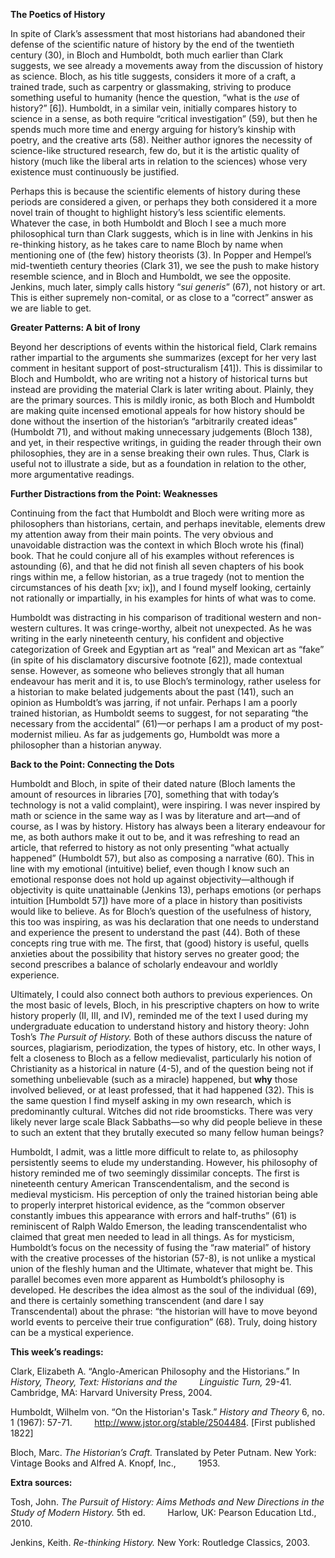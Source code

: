 **The Poetics of History**

In spite of Clark’s assessment that most historians had abandoned their defense of the scientific nature of history by the end of the twentieth century (30), in Bloch and Humboldt, both much earlier than Clark suggests, we see already a movements away from the discussion of history as science. Bloch, as his title suggests, considers it more of a craft, a trained trade, such as carpentry or glassmaking, striving to produce something useful to humanity (hence the question, “what is the *use* of history?” [6]). Humboldt, in a similar vein, initially compares history to science in a sense, as both require “critical investigation” (59), but then he spends much more time and energy arguing for history’s kinship with poetry, and the creative arts (58). Neither author ignores the necessity of science-like structured research, few do, but it is the artistic quality of history (much like the liberal arts in relation to the sciences) whose very existence must continuously be justified. 

Perhaps this is because the scientific elements of history during these periods are considered a given, or perhaps they both considered it a more novel train of thought to highlight history’s less scientific elements. Whatever the case, in both Humboldt and Bloch I see a much more philosophical turn than Clark suggests, which is in line with Jenkins in his re-thinking history, as he takes care to name Bloch by name when mentioning one of (the few) history theorists (3). In Popper and Hempel’s mid-twentieth century theories (Clark 31), we see the push to make history resemble science, and in Bloch and Humboldt, we see the opposite. Jenkins, much later, simply calls history “*sui generis*” (67), not history or art. This is either supremely non-comital, or as close to a “correct” answer as we are liable to get. 

**Greater Patterns: A bit of Irony**

Beyond her descriptions of events within the historical field, Clark remains rather impartial to the arguments she summarizes (except for her very last comment in hesitant support of post-structuralism [41]). This is dissimilar to Bloch and Humboldt, who are writing not a history of historical turns but instead are providing the material Clark is later writing about. Plainly, they are the primary sources. This is mildly ironic, as both Bloch and Humboldt are making quite incensed emotional appeals for how history should be done without the insertion of the historian’s “arbitrarily created ideas” (Humboldt 71), and without making unnecessary judgements (Bloch 138), and yet, in their respective writings, in guiding the reader through their own philosophies, they are in a sense breaking their own rules. Thus, Clark is useful not to illustrate a side, but as a foundation in relation to the other, more argumentative readings.

**Further Distractions from the Point: Weaknesses**

Continuing from the fact that Humboldt and Bloch were writing more as philosophers than historians, certain, and perhaps inevitable, elements drew my attention away from their main points. The very obvious and unavoidable distraction was the context in which Bloch wrote his (final) book. That he could conjure all of his examples without references is astounding (6), and that he did not finish all seven chapters of his book rings within me, a fellow historian, as a true tragedy (not to mention the circumstances of his death [xv; ix]), and I found myself looking, certainly not rationally or impartially, in his examples for hints of what was to come.  

Humboldt was distracting in his comparison of traditional western and non-western cultures. It was cringe-worthy, albeit not unexpected. As he was writing in the early nineteenth century, his confident and objective categorization of Greek and Egyptian art as “real” and Mexican art as “fake” (in spite of his disclamatory discursive footnote [62]), made contextual sense. However, as someone who believes strongly that all human endeavour has merit and it is, to use Bloch’s terminology, rather useless for a historian to make belated judgements about the past (141), such an opinion as Humboldt’s was jarring, if not unfair. Perhaps I am a poorly trained historian, as Humboldt seems to suggest, for not separating “the necessary from the accidental” (61)—or perhaps I am a product of my post-modernist milieu. As far as judgements go, Humboldt was more a philosopher than a historian anyway. 

**Back to the Point: Connecting the Dots**

Humboldt and Bloch, in spite of their dated nature (Bloch laments the amount of resources in libraries [70], something that with today’s technology is not a valid complaint), were inspiring. I was never inspired by math or science in the same way as I was by literature and art—and of course, as I was by history. History has always been a literary endeavour for me, as both authors make it out to be, and it was refreshing to read an article, that referred to history as not only presenting “what actually happened” (Humboldt 57), but also as composing a narrative (60). This in line with my emotional (intuitive) belief, even though I know such an emotional response does not hold up against objectivity—although if objectivity is quite unattainable (Jenkins 13), perhaps emotions (or perhaps intuition [Humboldt 57]) have more of a place in history than positivists would like to believe. As for Bloch’s question of the usefulness of history, this too was inspiring, as was his declaration that one needs to understand and experience the present to understand the past (44). Both of these concepts ring true with me. The first, that (good) history is useful, quells anxieties about the possibility that history serves no greater good; the second prescribes a balance of scholarly endeavour and worldly experience.

Ultimately, I could also connect both authors to previous experiences. On the most basic of levels, Bloch, in his prescriptive chapters on how to write history properly (II, III, and IV), reminded me of the text I used during my undergraduate education to understand history and history theory: John Tosh’s *The Pursuit of History.* Both of these authors discuss the nature of sources, plagiarism, periodization, the types of history, etc. In other ways, I felt a closeness to Bloch as a fellow medievalist, particularly his notion of Christianity as a historical in nature (4-5), and of the question being not if something unbelievable (such as a miracle) happened, but **why** those involved believed, or at least professed, that it had happened (32). This is the same question I find myself asking in my own research, which is predominantly cultural. Witches did not ride broomsticks. There was very likely never large scale Black Sabbaths—so why did people believe in these to such an extent that they brutally executed so many fellow human beings?

Humboldt, I admit, was a little more difficult to relate to, as philosophy persistently seems to elude my understanding. However, his philosophy of history reminded me of two seemingly dissimilar concepts. The first is nineteenth century American Transcendentalism, and the second is medieval mysticism. His perception of only the trained historian being able to properly interpret historical evidence, as the “common observer constantly imbues this appearance with errors and half-truths” (61) is reminiscent of Ralph Waldo Emerson, the leading transcendentalist who claimed that great men needed to lead in all things. As for mysticism, Humboldt’s focus on the necessity of fusing the “raw material” of history with the creative processes of the historian (57-8), is not unlike a mystical union of the fleshly human and the Ultimate, whatever that might be. This parallel becomes even more apparent as Humboldt’s philosophy is developed. He describes the idea almost as the soul of the individual (69), and there is certainly something transcendent (and dare I say Transcendental) about the phrase: “the historian will have to move beyond world events to perceive their true configuration” (68). Truly, doing history can be a mystical experience.


**This week’s readings:**

Clark, Elizabeth A. “Anglo-American Philosophy and the Historians.” In *History, Theory, Text: Historians and the 
&nbsp;&nbsp;&nbsp;&nbsp;&nbsp;&nbsp;&nbsp;&nbsp;Linguistic Turn,* 29-41. Cambridge, MA: Harvard University Press, 2004. 

Humboldt, Wilhelm von. “On the Historian's Task.” *History and Theory* 6, no. 1 (1967): 57-71. 
&nbsp;&nbsp;&nbsp;&nbsp;&nbsp;&nbsp;&nbsp;&nbsp;http://www.jstor.org/stable/2504484. [First published 1822]

Bloch, Marc. *The Historian’s Craft.* Translated by Peter Putnam. New York: Vintage Books and Alfred A. Knopf, Inc., 
&nbsp;&nbsp;&nbsp;&nbsp;&nbsp;&nbsp;&nbsp;&nbsp;1953. 

**Extra sources:**

Tosh, John. *The Pursuit of History: Aims Methods and New Directions in the Study of Modern History.* 5th ed. 
&nbsp;&nbsp;&nbsp;&nbsp;&nbsp;&nbsp;&nbsp;&nbsp;Harlow, UK: Pearson Education Ltd., 2010. 

Jenkins, Keith. *Re-thinking History.* New York: Routledge Classics, 2003.
